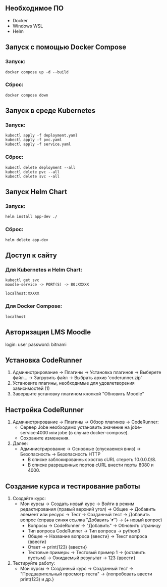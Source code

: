 ## Необходимое ПО

* Docker
* Windows WSL
* Helm

## Запуск с помощью Docker Compose

### Запуск:

```
docker compose up -d --build
```

### Сброс:

```
docker compose down
```

## Запуск в среде Kubernetes

### Запуск:

```
kubectl apply -f deployment.yaml
kubectl apply -f pvc.yaml
kubectl apply -f service.yaml
```

### Сброс:

```
kubectl delete deployment --all
kubectl delete pvc --all
kubectl delete svc --all
```

## Запуск Helm Chart

### Запуск:

```
helm install app-dev ./
```

### Сброс:

```
helm delete app-dev
```

## Доступ к сайту

### Для Kubernetes и Helm Chart:

```
kubectl get svc
moodle-service -> PORT(S) -> 80:XXXXX

localhost:XXXXX
```

### Для Docker Compose:

```
localhost
```

## Авторизация LMS Moodle

login: user
password: bitnami

## Установка CodeRunner

1. Администрирование -> Плагины -> Установка плагинов -> Выберете файл... -> Загрузить файл -> Выбрать архив 'coderunner.zip'
2. Установите плагины, необходимые для удовлетворения зависимостей (1)
3. Завершите установку плагином кнопкой "Обновить Moodle"

## Настройка CodeRunner

1. Администрирование -> Плагины -> Обзор плагинов -> CodeRunner:
    - Сервер Jobe необходимо установить значение на jobe-service:4000 или jobe (в случае docker-compose).
    - Сохраните изменения.
2. Далее:
    - Администрирование -> Основные (спускаемся вниз) -> Безопасность -> Безопасность HTTP
        - В списке заблокированных хостов cURL стереть 10.0.0.0/8.
        - В списке разрешенных портов cURL внести порты 8080 и 4000.

## Создание курса и тестирование работы

1. Создайте курс:
    - Мои курсы -> Создать новый курс -> Войти в режим редактирования (правый верхний угол) -> Общее -> Добавить элемент или ресурс -> Тест -> Созданный тест -> Добавить вопрос (справа синяя ссылка "Добавить ⮛") -> (+ новый вопрос)
        - Вопросы -> CodeRunner -> "Добавить" -> Обновить страницу
        - Тип вопроса CodeRunner -> Тип вопроса -> python3
        - Общее -> Название вопроса {ввести} -> Текст вопроса {ввести}
        - Ответ -> print(123) {ввести}
        - Тестовые примеры -> Тестовый пример 1 -> {оставить пустым} -> Ожидаемый результат -> 123 {ввести}
2. Тестируйте работу:
    - Мои курсы -> Созданный курс -> Созданный тест -> "Предварительный просмотр теста" -> {попробовать ввести print(123) и др.}
